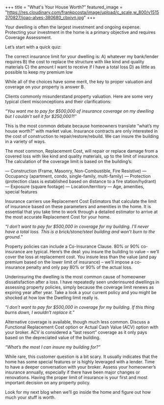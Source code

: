 +++
title = "What's Your House Worth?"
featured_image = "https://res.cloudinary.com/frankpcosta/image/upload/c_scale,w_800/v1515370827/joao-alves-380680_cbxivn.jpg"
+++

Your dwelling is often the largest investment and ongoing expense. Protecting your investment in the home is a primary objective and requires Coverage Assessment.

Let’s start with a quick quiz:

The correct insurance limit for your dwelling is:
A) whatever my bank/lender requires
B) the cost to replace the structure with like kind and quality materials
C) the amount I want to receive if I have a total loss
D) as little as possible to keep my premium low

While all of the choices have some merit, the key to proper valuation and coverage on your property is answer B.

Clients commonly misunderstand property valuation. Here are some very typical client misconceptions and their clarifications:

*“You want me to pay for $500,000 of insurance coverage on my dwelling but I couldn’t sell it for $250,000?!″*

This is the most common debate because homeowners translate “what’s my house worth?” with market value. Insurance contracts are only interested in the cost of construction to repair/restore/rebuild. We can insure the building in a variety of ways.

The most common, Replacement Cost, will repair or replace damage from a covered loss with like kind and quality materials, up to the limit of insurance. The calculation of the coverage limit is based on the building’s:

— Construction (Frame, Masonry, Non-Combustible, Fire Resistive)
— Occupancy (apartment, condo, single-family, multi-family)
— Protection (protection class is established based on distance to a fire station/hydrant)
— Exposure (square footage)
— Location/territory
— Age, amenities, special features

Insurance carriers use Replacement Cost Estimators that calculate the limit of insurance based on these parameters and amenities in the home. It is essential that you take time to work through a detailed estimator to arrive at the most accurate Replacement Cost for your home.

*“I don’t want to pay for $500,000 in coverage for my building. I’ll never have a total loss. This is a brick/stone/steel building and won’t burn to the ground.”*

Property policies can include a Co-Insurance Clause. 80% or 90% co-insurance are typical. Here’s the deal: you insure the building to value – we’ll cover the loss at replacement cost. You insure less than the value (and pay premium based on the lower limit of insurance) – we’ll impose a co-insurance penalty and only pay 80% or 90% of the actual loss.

Underinsuring the dwelling is the most common cause of homeowner dissatisfaction after a loss. I have repeatedly seen underinsured dwellings in assessing property policies, simply because the coverage limit renews as expiring year after year. Take a look a your current policy and you might be shocked at how low the Dwelling limit really is.

*“I don’t want to pay for $500,000 in coverage for my building. If this thing burns down, I wouldn’t replace it.”*

Alternative coverage is available, though much less common. Discuss a Functional Replacement Cost option or Actual Cash Value (ACV) option with your broker. ACV is considered a “last resort” coverage as it only pays based on the depreciated value of the building.

*“What’s the most I can insure my building for?”*

While rare, this customer question is a bit scary. It usually indicates that the home has some special features or is highly leveraged with a lender. Time to have a deeper conversation with your broker. Assess your homeowner’s insurance annually, especially if there have been major changes or renovations. Having the proper limit of insurance is your first and most important decision on any property policy.

Look for my next blog when we’ll go inside the home and figure out how much your stuff is worth.
